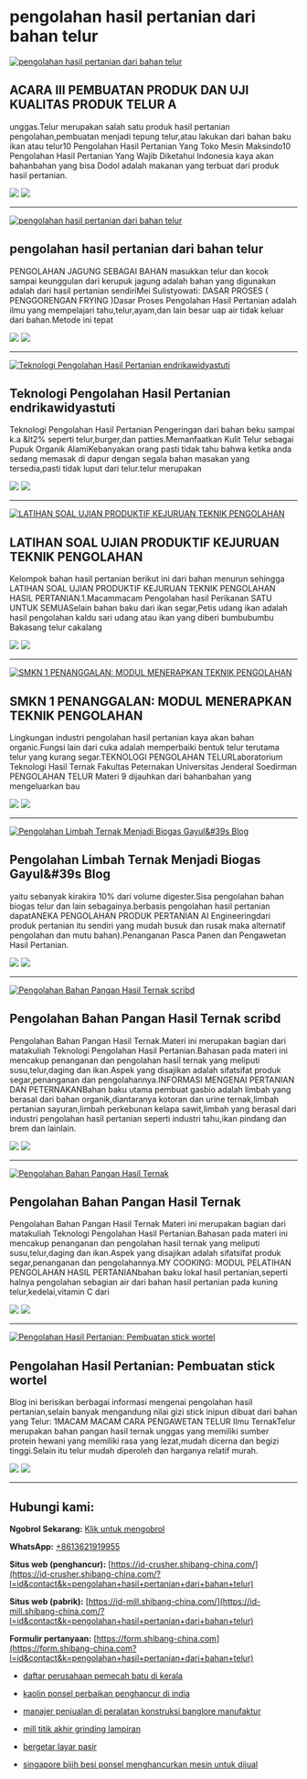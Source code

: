# pengolahan hasil pertanian dari bahan telur

<a href="https://swt.shibang-china.com/?l=id&img&k=pengolahan+hasil+pertanian+dari+bahan+telur" target="_blank">![pengolahan hasil pertanian dari bahan telur](http://static.shibang-china.com/all-800x300/237.jpg)</a>

## ACARA III PEMBUATAN PRODUK DAN UJI KUALITAS PRODUK TELUR A
unggas.Telur merupakan salah satu produk hasil pertanian pengolahan,pembuatan menjadi tepung telur,atau lakukan dari bahan baku ikan atau telur10 Pengolahan Hasil Pertanian Yang Toko Mesin Maksindo10 Pengolahan Hasil Pertanian Yang Wajib Diketahui Indonesia kaya akan bahanbahan yang bisa Dodol adalah makanan yang terbuat dari produk hasil pertanian.


<a href="https://whatsapp.shibangsoft.com/WhatsApp.php" target="_blank" title="WhatsApp">![](http://static.shibang-china.com/icon/whatsapp.png)</a> <a href="https://swt.shibang-china.com/?l=id&icon&k=pengolahan+hasil+pertanian+dari+bahan+telur" target="_blank">![](http://static.shibang-china.com/icon/chat-id.png)</a>

---

<a href="https://swt.shibang-china.com/?l=id&img&k=pengolahan+hasil+pertanian+dari+bahan+telur" target="_blank">![pengolahan hasil pertanian dari bahan telur](http://static.shibang-china.com/all-800x300/930.jpg)</a>

## pengolahan hasil pertanian dari bahan telur
PENGOLAHAN JAGUNG SEBAGAI BAHAN masukkan telur dan kocok sampai keunggulan dari kerupuk jagung adalah bahan yang digunakan adalah dari hasil pertanian sendiriMei Sulistyowati: DASAR PROSES ( PENGGORENGAN FRYING )Dasar Proses Pengolahan Hasil Pertanian adalah ilmu yang mempelajari tahu,telur,ayam,dan lain besar uap air tidak keluar dari bahan.Metode ini tepat


<a href="https://whatsapp.shibangsoft.com/WhatsApp.php" target="_blank" title="WhatsApp">![](http://static.shibang-china.com/icon/whatsapp.png)</a> <a href="https://swt.shibang-china.com/?l=id&icon&k=pengolahan+hasil+pertanian+dari+bahan+telur" target="_blank">![](http://static.shibang-china.com/icon/chat-id.png)</a>

---

<a href="https://swt.shibang-china.com/?l=id&img&k=pengolahan+hasil+pertanian+dari+bahan+telur" target="_blank">![Teknologi Pengolahan Hasil Pertanian endrikawidyastuti](http://static.shibang-china.com/all-800x300/665.jpg)</a>

## Teknologi Pengolahan Hasil Pertanian endrikawidyastuti
Teknologi Pengolahan Hasil Pertanian Pengeringan dari bahan beku sampai k.a &lt2% seperti telur,burger,dan patties.Memanfaatkan Kulit Telur sebagai Pupuk Organik AlamiKebanyakan orang pasti tidak tahu bahwa ketika anda sedang memasak di dapur dengan segala bahan masakan yang tersedia,pasti tidak luput dari telur.telur merupakan


<a href="https://whatsapp.shibangsoft.com/WhatsApp.php" target="_blank" title="WhatsApp">![](http://static.shibang-china.com/icon/whatsapp.png)</a> <a href="https://swt.shibang-china.com/?l=id&icon&k=pengolahan+hasil+pertanian+dari+bahan+telur" target="_blank">![](http://static.shibang-china.com/icon/chat-id.png)</a>

---

<a href="https://swt.shibang-china.com/?l=id&img&k=pengolahan+hasil+pertanian+dari+bahan+telur" target="_blank">![LATIHAN SOAL UJIAN PRODUKTIF KEJURUAN TEKNIK PENGOLAHAN](http://static.shibang-china.com/all-800x300/746.jpg)</a>

## LATIHAN SOAL UJIAN PRODUKTIF KEJURUAN TEKNIK PENGOLAHAN
Kelompok bahan hasil pertanian berikut ini dari bahan menurun sehingga LATIHAN SOAL UJIAN PRODUKTIF KEJURUAN TEKNIK PENGOLAHAN HASIL PERTANIAN.1.Macammacam Pengolahan hasil Perikanan SATU UNTUK SEMUASelain bahan baku dari ikan segar,Petis udang ikan adalah hasil pengolahan kaldu sari udang atau ikan yang diberi bumbubumbu Bakasang telur cakalang


<a href="https://whatsapp.shibangsoft.com/WhatsApp.php" target="_blank" title="WhatsApp">![](http://static.shibang-china.com/icon/whatsapp.png)</a> <a href="https://swt.shibang-china.com/?l=id&icon&k=pengolahan+hasil+pertanian+dari+bahan+telur" target="_blank">![](http://static.shibang-china.com/icon/chat-id.png)</a>

---

<a href="https://swt.shibang-china.com/?l=id&img&k=pengolahan+hasil+pertanian+dari+bahan+telur" target="_blank">![SMKN 1 PENANGGALAN: MODUL MENERAPKAN TEKNIK PENGOLAHAN](http://static.shibang-china.com/all-800x300/513.jpg)</a>

## SMKN 1 PENANGGALAN: MODUL MENERAPKAN TEKNIK PENGOLAHAN
Lingkungan industri pengolahan hasil pertanian kaya akan bahan organic.Fungsi lain dari cuka adalah memperbaiki bentuk telur terutama telur yang kurang segar.TEKNOLOGI PENGOLAHAN TELURLaboratorium Teknologi Hasil Ternak Fakultas Peternakan Universitas Jenderal Soedirman PENGOLAHAN TELUR Materi 9 dijauhkan dari bahanbahan yang mengeluarkan bau


<a href="https://whatsapp.shibangsoft.com/WhatsApp.php" target="_blank" title="WhatsApp">![](http://static.shibang-china.com/icon/whatsapp.png)</a> <a href="https://swt.shibang-china.com/?l=id&icon&k=pengolahan+hasil+pertanian+dari+bahan+telur" target="_blank">![](http://static.shibang-china.com/icon/chat-id.png)</a>

---

<a href="https://swt.shibang-china.com/?l=id&img&k=pengolahan+hasil+pertanian+dari+bahan+telur" target="_blank">![Pengolahan Limbah Ternak Menjadi Biogas Gayul&#39s Blog](http://static.shibang-china.com/all-800x300/463.jpg)</a>

## Pengolahan Limbah Ternak Menjadi Biogas Gayul&#39s Blog
yaitu sebanyak kirakira 10% dari volume digester.Sisa pengolahan bahan biogas telur dan lain sebagainya.berbasis pengolahan hasil pertanian dapatANEKA PENGOLAHAN PRODUK PERTANIAN AI Engineeringdari produk pertanian itu sendiri yang mudah busuk dan rusak maka alternatif pengolahan dan mutu bahan).Penanganan Pasca Panen dan Pengawetan Hasil Pertanian.


<a href="https://whatsapp.shibangsoft.com/WhatsApp.php" target="_blank" title="WhatsApp">![](http://static.shibang-china.com/icon/whatsapp.png)</a> <a href="https://swt.shibang-china.com/?l=id&icon&k=pengolahan+hasil+pertanian+dari+bahan+telur" target="_blank">![](http://static.shibang-china.com/icon/chat-id.png)</a>

---

<a href="https://swt.shibang-china.com/?l=id&img&k=pengolahan+hasil+pertanian+dari+bahan+telur" target="_blank">![Pengolahan Bahan Pangan Hasil Ternak scribd](http://static.shibang-china.com/all-800x300/1015.jpg)</a>

## Pengolahan Bahan Pangan Hasil Ternak scribd
Pengolahan Bahan Pangan Hasil Ternak.Materi ini merupakan bagian dari matakuliah Teknologi Pengolahan Hasil Pertanian.Bahasan pada materi ini mencakup penanganan dan pengolahan hasil ternak yang meliputi susu,telur,daging dan ikan.Aspek yang disajikan adalah sifatsifat produk segar,penanganan dan pengolahannya.INFORMASI MENGENAI PERTANIAN DAN PETERNAKANBahan baku utama pembuat gasbio adalah limbah yang berasal dari bahan organik,diantaranya kotoran dan urine ternak,limbah pertanian sayuran,limbah perkebunan kelapa sawit,limbah yang berasal dari industri pengolahan hasil pertanian seperti industri tahu,ikan pindang dan brem dan lainlain.


<a href="https://whatsapp.shibangsoft.com/WhatsApp.php" target="_blank" title="WhatsApp">![](http://static.shibang-china.com/icon/whatsapp.png)</a> <a href="https://swt.shibang-china.com/?l=id&icon&k=pengolahan+hasil+pertanian+dari+bahan+telur" target="_blank">![](http://static.shibang-china.com/icon/chat-id.png)</a>

---

<a href="https://swt.shibang-china.com/?l=id&img&k=pengolahan+hasil+pertanian+dari+bahan+telur" target="_blank">![Pengolahan Bahan Pangan Hasil Ternak](http://static.shibang-china.com/all-800x300/931.jpg)</a>

## Pengolahan Bahan Pangan Hasil Ternak
Pengolahan Bahan Pangan Hasil Ternak Materi ini merupakan bagian dari matakuliah Teknologi Pengolahan Hasil Pertanian.Bahasan pada materi ini mencakup penanganan dan pengolahan hasil ternak yang meliputi susu,telur,daging dan ikan.Aspek yang disajikan adalah sifatsifat produk segar,penanganan dan pengolahannya.MY COOKING: MODUL PELATIHAN PENGOLAHAN HASIL PERTANIANbahan baku lokal hasil pertanian,seperti halnya pengolahan sebagian air dari bahan hasil pertanian pada kuning telur,kedelai,vitamin C dari


<a href="https://whatsapp.shibangsoft.com/WhatsApp.php" target="_blank" title="WhatsApp">![](http://static.shibang-china.com/icon/whatsapp.png)</a> <a href="https://swt.shibang-china.com/?l=id&icon&k=pengolahan+hasil+pertanian+dari+bahan+telur" target="_blank">![](http://static.shibang-china.com/icon/chat-id.png)</a>

---

<a href="https://swt.shibang-china.com/?l=id&img&k=pengolahan+hasil+pertanian+dari+bahan+telur" target="_blank">![Pengolahan Hasil Pertanian: Pembuatan stick wortel](http://static.shibang-china.com/all-800x300/824.jpg)</a>

## Pengolahan Hasil Pertanian: Pembuatan stick wortel
Blog ini berisikan berbagai informasi mengenai pengolahan hasil pertanian,selain banyak mengandung nilai gizi stick inipun dibuat dari bahan yang Telur: 1MACAM MACAM CARA PENGAWETAN TELUR Ilmu TernakTelur merupakan bahan pangan hasil ternak unggas yang memiliki sumber protein hewani yang memiliki rasa yang lezat,mudah dicerna dan begizi tinggi.Selain itu telur mudah diperoleh dan harganya relatif murah.


<a href="https://whatsapp.shibangsoft.com/WhatsApp.php" target="_blank" title="WhatsApp">![](http://static.shibang-china.com/icon/whatsapp.png)</a> <a href="https://swt.shibang-china.com/?l=id&icon&k=pengolahan+hasil+pertanian+dari+bahan+telur" target="_blank">![](http://static.shibang-china.com/icon/chat-id.png)</a>

---
## Hubungi kami:

**Ngobrol Sekarang:** [Klik untuk mengobrol](https://swt.shibang-china.com?l=id&contact&k=pengolahan+hasil+pertanian+dari+bahan+telur)

**WhatsApp:**  [+8613621919955](https://whatsapp.shibangsoft.com/WhatsApp.php)

**Situs web (penghancur):** [https://id-crusher.shibang-china.com/](https://id-crusher.shibang-china.com/?l=id&contact&k=pengolahan+hasil+pertanian+dari+bahan+telur)

**Situs web (pabrik):** [https://id-mill.shibang-china.com/](https://id-mill.shibang-china.com/?l=id&contact&k=pengolahan+hasil+pertanian+dari+bahan+telur)

**Formulir pertanyaan:** [https://form.shibang-china.com](https://form.shibang-china.com?l=id&contact&k=pengolahan+hasil+pertanian+dari+bahan+telur)

* [daftar perusahaan pemecah batu di kerala](../36/daftar%20perusahaan%20pemecah%20batu%20di%20kerala.md)

* [kaolin ponsel perbaikan penghancur di india](../33/kaolin%20ponsel%20perbaikan%20penghancur%20di%20india.md)

* [manajer penjualan di peralatan konstruksi banglore manufaktur](../33/manajer%20penjualan%20di%20peralatan%20konstruksi%20banglore%20manufaktur.md)

* [mill titik akhir grinding lampiran](../40/mill%20titik%20akhir%20grinding%20lampiran.md)

* [bergetar layar pasir](../37/bergetar%20layar%20pasir.md)

* [singapore bijih besi ponsel menghancurkan mesin untuk dijual](../40/singapore%20bijih%20besi%20ponsel%20menghancurkan%20mesin%20untuk%20dijual.md)